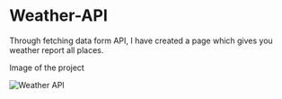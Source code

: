 # Weather-API
Through fetching data form API, I have created a page which gives you weather report all places.

Image of the project

![Weather API](https://user-images.githubusercontent.com/107243584/208891424-62f4162b-8536-4130-8fe1-341e26402d36.png)
